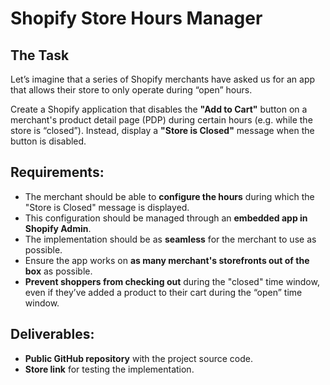 # Shopify Store Hours Manager

## The Task
Let’s imagine that a series of Shopify merchants have asked us for an app that allows their store to only operate during “open” hours.

Create a Shopify application that disables the **"Add to Cart"** button on a merchant's product detail page (PDP) during certain hours (e.g. while the store is “closed”). Instead, display a **"Store is Closed"** message when the button is disabled.

## Requirements:
- The merchant should be able to **configure the hours** during which the "Store is Closed" message is displayed.  
- This configuration should be managed through an **embedded app in Shopify Admin**.  
- The implementation should be as **seamless** for the merchant to use as possible.  
- Ensure the app works on **as many merchant's storefronts out of the box** as possible.  
- **Prevent shoppers from checking out** during the "closed" time window, even if they’ve added a product to their cart during the “open” time window.  

## Deliverables:
- **Public GitHub repository** with the project source code.  
- **Store link** for testing the implementation.